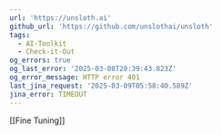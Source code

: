 ```yaml
---
url: 'https://unsloth.ai'
github_url: 'https://github.com/unslothai/unsloth'
tags:
  - AI-Toolkit
  - Check-it-Out
og_errors: true
og_last_error: '2025-03-08T20:39:43.823Z'
og_error_message: HTTP error 401
last_jina_request: '2025-03-09T05:58:40.589Z'
jina_error: TIMEOUT
---
```

[[Fine Tuning]]
